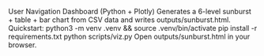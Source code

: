 User Navigation Dashboard (Python + Plotly)
Generates a 6-level sunburst + table + bar chart from CSV data and writes outputs/sunburst.html.
Quickstart:
  python3 -m venv .venv && source .venv/bin/activate
  pip install -r requirements.txt
  python scripts/viz.py
Open outputs/sunburst.html in your browser.
